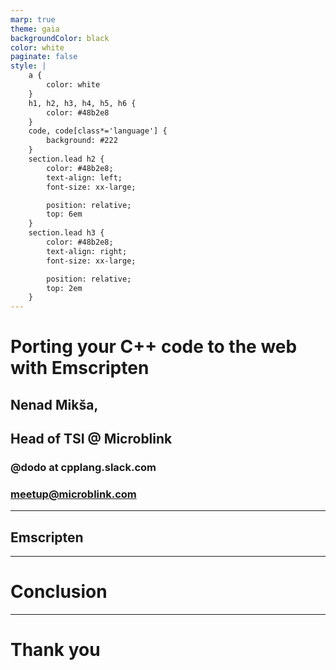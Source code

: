 ```yaml
---
marp: true
theme: gaia
backgroundColor: black
color: white
paginate: false
style: |
    a {
        color: white
    }
    h1, h2, h3, h4, h5, h6 {
        color: #48b2e8
    }
    code, code[class*='language'] {
        background: #222
    }
    section.lead h2 {
        color: #48b2e8;
        text-align: left;
        font-size: xx-large;

        position: relative;
        top: 6em
    }
    section.lead h3 {
        color: #48b2e8;
        text-align: right;
        font-size: xx-large;

        position: relative;
        top: 2em
    }
---
```


<!-- _class: lead -->

# Porting your C++ code to the web with Emscripten

## Nenad Mikša,
## Head of TSI @ Microblink

### @dodo at cpplang.slack.com
### meetup@microblink.com

---

## Emscripten


---

# Conclusion


---

<!-- _class: lead -->

# Thank you

